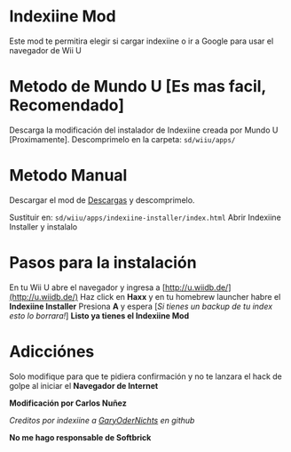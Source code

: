 # Indexiine Mod
Este mod te permitira elegir si cargar indexiine o ir a Google para usar el navegador de Wii U

# Metodo de Mundo U [Es mas facil, Recomendado]
Descarga la modificación del instalador de Indexiine creada por Mundo U [Proximamente].
Descomprimelo en la carpeta: `sd/wiiu/apps/`

# Metodo Manual
Descargar el mod de [Descargas](https://github.com/GaryOderNichts/indexiine-installer/releases) y descomprimelo.


Sustituir en: `sd/wiiu/apps/indexiine-installer/index.html`
Abrir Indexiine Installer y instalalo
# Pasos para la instalación
En tu Wii U abre el navegador y ingresa a [http://u.wiidb.de/](http://u.wiidb.de/)
Haz click en __Haxx__ y en tu homebrew launcher habre el **Indexiine Installer**
Presiona __A__ y espera             [_Si tienes un backup de tu index esto lo borrara!_]
__Listo ya tienes el Indexiine Mod__

# Adicciónes
Solo modifique para que te pidiera confirmación y no te lanzara el hack de golpe al iniciar el __Navegador de Internet__

__Modificación por Carlos Nuñez__

*Creditos por indexiine a [GaryOderNichts](https://github.com/GaryOderNichts) en github*

__No me hago responsable de Softbrick__
